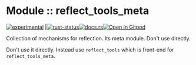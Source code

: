 <!-- {{# generate.module_header{} #}} -->
# Module :: reflect_tools_meta
<!--{ generate.module_header.start() }-->
 [![experimental](https://raster.shields.io/static/v1?label=&message=experimental&color=orange)](https://github.com/emersion/stability-badges#experimental) |[![rust-status](https://github.com/Wandalen/wTools/actions/workflows/ModuleReflectToolsMetaPush.yml/badge.svg)](https://github.com/Wandalen/wTools/actions/workflows/ModuleReflectToolsMetaPush.yml)[![docs.rs](https://img.shields.io/docsrs/reflect_tools_meta?color=e3e8f0&logo=docs.rs)](https://docs.rs/reflect_tools_meta)[![Open in Gitpod](https://raster.shields.io/static/v1?label=try&message=online&color=eee&logo=gitpod&logoColor=eee)](https://gitpod.io/#RUN_PATH=.,SAMPLE_FILE=sample%2Frust%2Freflect_tools_meta_trivial%2Fsrc%2Fmain.rs,RUN_POSTFIX=--example%20reflect_tools_meta_trivial/https://github.com/Wandalen/wTools)
<!--{ generate.module_header.end }-->

Collection of mechanisms for reflection. Its meta module. Don't use directly.

Don't use it directly. Instead use `reflect_tools` which is front-end for `reflect_tools_meta`.

